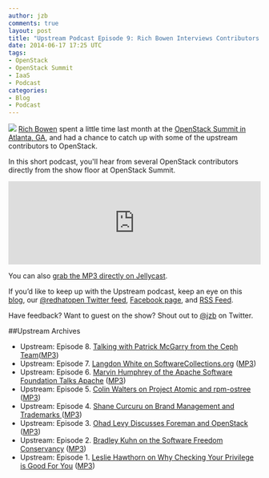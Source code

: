 ```yaml
---
author: jzb
comments: true
layout: post
title: "Upstream Podcast Episode 9: Rich Bowen Interviews Contributors at OpenStack Summit"
date: 2014-06-17 17:25 UTC
tags:
- OpenStack
- OpenStack Summit
- IaaS
- Podcast
categories:
- Blog
- Podcast
---
```

![](blog/upstream-mic.jpg)
[Rich Bowen](https://twitter.com/rbowen) spent a little time last month at the [OpenStack Summit in Atlanta, GA](https://www.openstack.org/summit/openstack-summit-atlanta-2014/), and had a chance to catch up with some of the upstream contributors to OpenStack. 

In this short podcast, you'll hear from several OpenStack contributors directly from the show floor at OpenStack Summit. 

<iframe width="100%" height="166" scrolling="no" frameborder="no" src="https://w.soundcloud.com/player/?url=https%3A//api.soundcloud.com/tracks/154787858&amp;color=ff5500&amp;auto_play=false&amp;hide_related=false&amp;show_artwork=true&amp;show_comments=true&amp;show_user=true&amp;show_reposts=false"></iframe>

You can also [grab the MP3 directly on Jellycast](http://upstream.jellycast.com/files/audio/2014-06-17-Rich-Bowen-OpenStack.mp3).

If you’d like to keep up with the Upstream podcast, keep an eye on this [blog](/), our [@redhatopen Twitter feed](https://twitter.com/redhatopen), [Facebook page](https://www.facebook.com/redhatopen), and [RSS Feed](http://upstream.jellycast.com/podcast/feed/2).

Have feedback? Want to guest on the show? Shout out to [@jzb](http://twitter.com/jzb) on Twitter.

##Upstream Archives

* Upstream: Episode 8. [Talking with Patrick McGarry from the Ceph Team](/blog/2014/06/upstream-podcast-episode-8-patrick-mcgarry-talks-about-ceph-and-open-sourcing-calamari/)([MP3](http://upstream.jellycast.com/files/audio/2014-06-03-Patrick.mp3))
* Upstream: Episode 7. [Langdon White on SoftwareCollections.org](/blog/2014/05/upstream-podcast-episode-7-langon-white-on-softwarecollections-org/) ([MP3](http://upstream.jellycast.com/files/audio/2014-05-15-Langdon-White-Upstream.mp3))
* Upstream: Episode 6. [Marvin Humphrey of the Apache Software Foundation Talks Apache](/blog/2014/05/upstream-podcast-episode-6/) ([MP3](http://upstream.jellycast.com/files/audio/2014-05-08-Marvin_Humphrey-Upstream.mp3))
* Upstream: Episode 5. [Colin Walters on Project Atomic and rpm-ostree](/blog/2014/04/upstream-podcast-episode-5-colin-walters-on-project-atomic-and-rpm-ostree/) ([MP3](http://upstream.jellycast.com/files/audio/2014-04-15-Colin.mp3))
* Upstream: Episode 4. [Shane Curcuru on Brand Management and Trademarks ](/blog/2014/04/upstream-podcast-4/) ([MP3](http://upstream.jellycast.com/files/audio/2014-04-08-Shane.mp3))
* Upstream: Episode 3. [Ohad Levy Discusses Foreman and OpenStack ](/blog/2014/04/upstream-podcast-episode-3-ohad-levy-discusses-foreman-and-openstack/) ([MP3](http://upstream.jellycast.com/files/audio/Ohad_Levy_Podcast.mp3))
* Upstream: Episode 2. [Bradley Kuhn on the Software Freedom Conservancy](/blog/2014/03/upstream-episode-2-interview-with-bradley-kuhn/) ([MP3](http://upstream.jellycast.com/files/audio/2014-03-24-Bradley-Kuhn.mp3))
* Upstream: Episode 1. [Leslie Hawthorn on Why Checking Your Privilege is Good For You](/blog/2014/03/new-podcast-and-interview-with-leslie-hawthorn/) ([MP3](http://upstream.jellycast.com/files/audio/2014-03-06-Leslie-Hawthorn.mp3))
